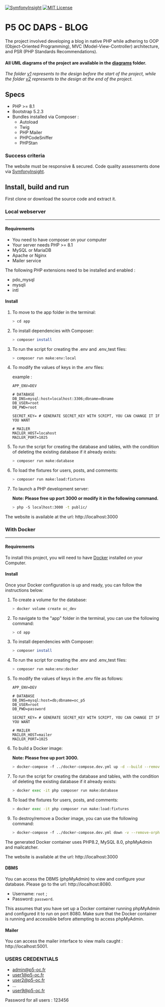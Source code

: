 [![SymfonyInsight](https://insight.symfony.com/projects/7a73ff23-8423-4951-bbfe-8d7312c5a691/mini.svg)](https://insight.symfony.com/projects/7a73ff23-8423-4951-bbfe-8d7312c5a691) [![MIT License](https://img.shields.io/badge/License-MIT-green.svg)](https://choosealicense.com/licenses/mit/)

# P5 OC DAPS - BLOG

The project involved developing a blog in native PHP while adhering to OOP (Object-Oriented Programming), MVC (Model-View-Controller) architecture, and PSR (PHP Standards Recommendations).

#### All UML diagrams of the project are available in the [diagrams](https://github.com/MH-DevApp/OC_Projet_5/tree/feature/documentation/diagrams) folder.
_The folder [v1](https://github.com/MH-DevApp/OC_Projet_5/tree/feature/documentation/diagrams/v1) represents to the design before the start of the project, while the folder [v2](https://github.com/MH-DevApp/OC_Projet_5/tree/feature/documentation/diagrams/v2) represents to the design at the end of the project._

## Specs

* PHP >= 8.1
* Bootstrap 5.2.3
* Bundles installed via Composer :
  * Autoload
  * Twig
  * PHP Mailer
  * PHPCodeSniffer
  * PHPStan

### Success criteria
The website must be responsive & secured. Code quality assessments done via [SymfonyInsight](https://insight.symfony.com/projects/7a73ff23-8423-4951-bbfe-8d7312c5a691).

## Install, build and run

First clone or download the source code and extract it.

### Local webserver
___
#### Requirements
- You need to have composer on your computer
- Your server needs PHP >= 8.1
- MySQL or MariaDB
- Apache or Nginx
- Mailer service

The following PHP extensions need to be installed and enabled :
- pdo_mysql
- mysqli
- intl

#### Install
1. To move to the app folder in the terminal:

    ```bash
    > cd app
    ```

2. To install dependencies with Composer:

    ```bash
    > composer install
    ```

3. To run the script for creating the .env and .env_test files:

    ```bash
    > composer run make:env:local
    ```

4. To modify the values of keys in the .env files:

    example :
    
    ```dotenv
    APP_ENV=DEV
    
    # DATABASE
    DB_DNS=mysql:host=localhost:3306;dbname=dbname
    DB_USER=root
    DB_PWD=root
    
    SECRET_KEY= # GENERATE SECRET_KEY WITH SCRIPT, YOU CAN CHANGE IT IF YOU WANT
    
    # MAILER
    MAILER_HOST=locahost
    MAILER_PORT=1025
    ```

5. To run the script for creating the database and tables, with the condition of deleting the existing database if it already exists:

    ```bash
    > composer run make:database
    ```

6. To load the fixtures for users, posts, and comments:

    ```bash
    > composer run make:load:fixtures
    ```

7. To launch a PHP development server:

   **Note: Please free up port 3000 or modify it in the following command.**

    ```bash
    > php -S localhost:3000 -t public/
    ```

The website is available at the url: http://localhost:3000

### With Docker
___
#### Requirements
To install this project, you will need to have [Docker](https://www.docker.com/) installed on your Computer. 

#### Install

Once your Docker configuration is up and ready, you can follow the instructions below:

1. To create a volume for the database:

    ```bash
    > docker volume create oc_dev
    ```

2. To navigate to the "app" folder in the terminal, you can use the following command:

    ```bash
    > cd app
    ```

3. To install dependencies with Composer:

    ```bash
    > composer install
    ```

4. To run the script for creating the .env and .env_test files:

    ```bash
    > composer run make:env:docker
    ```

5. To modify the values of keys in the .env file as follows:

    ```dotenv
    APP_ENV=DEV

    # DATABASE
    DB_DNS=mysql:host=db;dbname=oc_p5
    DB_USER=root
    DB_PWD=password

    SECRET_KEY= # GENERATE SECRET_KEY WITH SCRIPT, YOU CAN CHANGE IT IF YOU WANT

    # MAILER
    MAILER_HOST=mailer
    MAILER_PORT=1025
    ```

6. To build a Docker image:

   **Note: Please free up port 3000.**

    ```bash
    > docker-compose -f ../docker-compose.dev.yml up -d --build --remove-orphans
    ```

7. To run the script for creating the database and tables, with the condition of deleting the existing database if it already exists:

    ```bash
    > docker exec -it php composer run make:database
    ```

8. To load the fixtures for users, posts, and comments:

    ```bash
    > docker exec -it php composer run make:load:fixtures
    ```

9. To destroy/remove a Docker image, you can use the following command:

    ```bash
    > docker-compose -f ../docker-compose.dev.yml down -v --remove-orphans
    ```
The generated Docker container uses PHP8.2, MySQL 8.0, phpMyAdmin and mailcatcher.

The website is available at the url: http://localhost:3000

#### DBMS

You can access the DBMS (phpMyAdmin) to view and configure your database. Please go to the url: http://localhost:8080.

- Username: `root` ;
- Password: `password`.

This assumes that you have set up a Docker container running phpMyAdmin and configured it to run on port 8080. Make sure that the Docker container is running and accessible before attempting to access phpMyAdmin.

#### Mailer
You can access the mailer interface to view mails caught : http://localhost:5001.

### USERS CREDENTIALS
- admin@p5-oc.fr
- user1@p5-oc.fr
- user2@p5-oc.fr
- ...
- user9@p5-oc.fr

Password for all users : 123456

